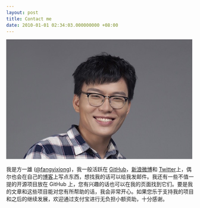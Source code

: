 ```yaml
---
layout: post
title: Contact me
date: 2010-01-01 02:34:03.000000000 +08:00
---
```


![](assets/images/photo.jpeg)

我是方一雄 ([@fangyixiong](http://weibo.com/fangyixiong/))，我一般活跃在 [GitHub](https://github.com/fangyixiong)，[新浪微博](http://weibo.com/fangyixiong)和 [Twitter]()上，偶尔也会在自己的[博客](http://iosinit.com)上写点东西，想找我的话可以给我发邮件。我还有一些不值一提的开源项目放在 GitHub 上，您有兴趣的话也可以在我的页面找到它们。要是我的文章和这些项目能对您有所帮助的话，我会非常开心。如果您乐于支持我的项目和之后的继续发展，欢迎通过支付宝进行无负担小额资助，十分感谢。


